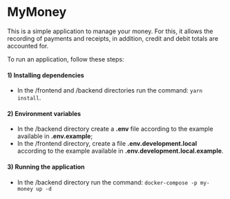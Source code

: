 # MyMoney

This is a simple application to manage your money. For this, it allows the recording of payments and receipts, in addition, credit and debit totals are accounted for.

To run an application, follow these steps:
#### 1) Installing dependencies
- In the /frontend and /backend directories run the command: `yarn install`.

#### 2) Environment variables
- In the /backend directory create a **.env** file according to the example available in **.env.example**;
- In the /frontend directory, create a file **.env.development.local** according to the example available in **.env.development.local.example**.

#### 3) Running the application
 - In the /backend directory run the command: `docker-compose -p my-money up -d`